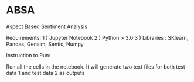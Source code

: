 # ABSA
Aspect Based Sentiment Analysis


Requirements: 
1 ) Jupyter Notebook
2 ) Python > 3.0
3 ) Libraries : SKlearn, Pandas, Gensim, Sentic, Numpy

Instruction to Run: 

Run all the cells in the notebook. It will generate two text files for both test data 1 and test data 2 as outputs
